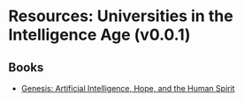 # Resources: Universities in the Intelligence Age (v0.0.1)

## Books
- [Genesis: Artificial Intelligence, Hope, and the Human Spirit](https://g.co/kgs/FDxadhe)